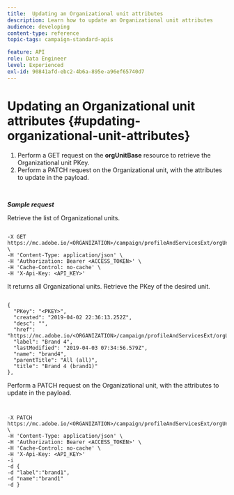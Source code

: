 ```yaml
---
title:  Updating an Organizational unit attributes
description: Learn how to update an Organizational unit attributes
audience: developing
content-type: reference
topic-tags: campaign-standard-apis

feature: API
role: Data Engineer
level: Experienced
exl-id: 90841afd-ebc2-4b6a-895e-a96ef65740d7
---
```

# Updating an Organizational unit attributes {#updating-organizational-unit-attributes}

1. Perform a GET request on the **orgUnitBase** resource to retrieve the Organizational unit PKey.
1. Perform a PATCH request on the Organizational unit, with the attributes to update in the payload.

<br/>

***Sample request***

Retrieve the list of Organizational units.

```

-X GET https://mc.adobe.io/<ORGANIZATION>/campaign/profileAndServicesExt/orgUnitBase/ \
-H 'Content-Type: application/json' \
-H 'Authorization: Bearer <ACCESS_TOKEN>' \
-H 'Cache-Control: no-cache' \
-H 'X-Api-Key: <API_KEY>'

```

It returns all Organizational units. Retrieve the PKey of the desired unit.

```

{
  "PKey": "<PKEY>",
  "created": "2019-04-02 22:36:13.252Z",
  "desc": "",
  "href": "https://mc.adobe.io/<ORGANIZATION>/campaign/profileAndServicesExt/orgUnitBase/<PKEY>",
  "label": "Brand 4",
  "lastModified": "2019-04-03 07:34:56.579Z",
  "name": "brand4",
  "parentTitle": "All (all)",
  "title": "Brand 4 (brand1)"
},

```

Perform a PATCH request on the Organizational unit, with the attributes to update in the payload.

```


-X PATCH https://mc.adobe.io/<ORGANIZATION>/campaign/profileAndServicesExt/orgUnitBase/<PKEY> \
-H 'Content-Type: application/json' \
-H 'Authorization: Bearer <ACCESS_TOKEN>' \
-H 'Cache-Control: no-cache' \
-H 'X-Api-Key: <API_KEY>'
-i
-d {
-d "label":"brand1",
-d "name":"brand1"
-d }

```

<!-- + réponse -->
